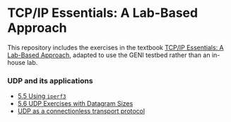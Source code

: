 # TCP/IP Essentials: A Lab-Based Approach

This repository includes the exercises in the textbook [TCP/IP Essentials: A Lab-Based Approach](https://www.amazon.com/TCP-IP-Essentials-Lab-Based-Approach/dp/052160124X), adapted to use the GENI testbed rather than an in-house lab.


### UDP and its applications

* [5.5 Using `iperf3`](el5373-lab5-55.md)
* [5.6 UDP Exercises with Datagram Sizes](el5373-lab5-56.md)
* [UDP as a connectionless transport protocol](el5373-lab5-5z.md)
